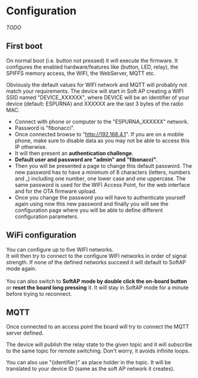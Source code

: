 # Configuration

*TODO*

## First boot

On normal boot (i.e. button not pressed) it will execute the firmware.
It configures the enabled hardware/features like (button, LED, relay), the SPIFFS memory access, the WIFI, the WebServer, MQTT etc.

Obviously the default values for WIFI network and MQTT will probably not match your requirements. The device will start in Soft AP creating a WIFI SSID named "DEVICE_XXXXXX", where DEVICE will be an identifier of your device (default: ESPURNA) and XXXXXX are the last 3 bytes of the radio MAC.

* Connect with phone or computer to the "ESPURNA_XXXXXX" network.
* Password is "fibonacci".
* Once connected browse to "http://192.168.4.1". If you are on a mobile phone, make sure to disable data as you may not be able to access this IP otherwise.
* It will then present an **authentication challenge**.
* **Default user and password are "admin" and "fibonacci"**.
* Then you will be presented a page to change this default password. The new password has to have a minimum of 8 characters (letters, numbers and _) including one number, one lower case and one uppercase. The same password is used for the WIFI Access Point, for the web interface and for the OTA firmware upload.
* Once you change the password you will have to authenticate yourself again using now this new password and finally you will see the configuration page where you will be able to define different configuration parameters.

## WiFi configuration

You can configure up to five WIFI networks.<br>
It will then try to connect to the configure WIFI networks in order of signal strength. If none of the defined networks succeed it will default to SoftAP mode again.<br><br>
You can also switch to **SoftAP mode by double click the on-board button** or **reset the board long pressing** it. It will stay in SoftAP mode for a minute before trying to reconnect.

## MQTT

Once connected to an access point the board will try to connect the MQTT server defined.

The device will publish the relay state to the given topic and it will subscribe to the same topic for remote switching. Don't worry, it avoids infinite loops.

You can also use "{identifier}" as place holder in the topic. It will be translated to your device ID (same as the soft AP network it creates).